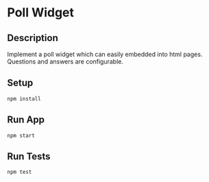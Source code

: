# Poll Widget

## Description

Implement a poll widget which can easily embedded into html pages.
Questions and answers are configurable.

## Setup

```
npm install
```

## Run App

```
npm start
```

## Run Tests

```
npm test
```
